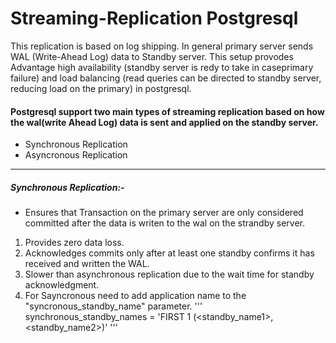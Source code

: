 # Streaming-Replication Postgresql
This replication is based on log shipping. In general primary server sends  WAL (Write-Ahead Log) data to Standby server. This setup provodes Advantage high availability (standby server is redy to take in caseprimary failure) and load balancing (read queries can be directed to standby server, reducing load on the primary) in postgresql.
#### Postgresql support two main types of streaming replication based on how the wal(write Ahead Log) data is sent and applied on the standby server.
- Synchronous Replication
- Asyncronous Replication
-------------------------------------------------------------------------------------------------------------------------------------------------------------------------------
##### Synchronous Replication:- 
- Ensures that Transaction on the primary server are only considered committed after the data is writen to the wal on the strandby server.
1. Provides zero data loss.
2. Acknowledges commits only after at least one standby confirms it has received and written the WAL.
3. Slower than asynchronous replication due to the wait time for standby acknowledgment.
4. For Sayncronous need to add application name to the "syncronous_standby_name" parameter.
\'\'\'
synchronous_standby_names = 'FIRST 1 (<standby_name1>, <standby_name2>)'
\'\'\'
  
    

